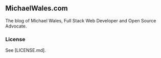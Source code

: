 ## MichaelWales.com

The blog of Michael Wales, Full Stack Web Developer and Open Source Advocate.

### License

See [LICENSE.md].
